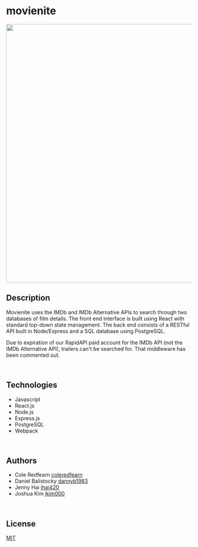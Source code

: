 # movienite

<div align="center">
  <img src="./client/movienitelogo.png" width="700px" marginTop="45px" />
</div>

## Description

Movienite uses the IMDb and IMDb Alternative APIs to search through two databases of film details. The front end interface is built using React with standard top-down state management. The back end consists of a RESTful API built in Node/Express and a SQL database using PostgreSQL.

Due to expiration of our RapidAPI paid account for the IMDb API (not the IMDb Alternative API), trailers can't be searched for. That middleware has been commented out.

<br>

## Technologies

* Javascript
* React.js
* Node.js
* Express.js
* PostgreSQL
* Webpack

<br>

## Authors

* Cole Redfearn [coleredfearn](https://github.com/coleredfearn)
* Daniel Balistocky [dannyb1983](https://github.com/dannyb1983)
* Jenny Hai [jhai420](https://github.com/jhai420)
* Joshua Kim [jkim000](https://github.com/jkim000)

<br>

## License

[MIT](https://opensource.org/licenses/mit-license.php)

<br>
